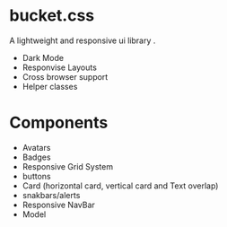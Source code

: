 # bucket.css
A lightweight and responsive  ui library .
- Dark Mode
- Responvise Layouts
- Cross browser support
- Helper classes
# Components 
- Avatars
- Badges
- Responsive Grid System
- buttons
- Card (horizontal card, vertical card and Text overlap)
- snakbars/alerts
- Responsive NavBar
- Model
